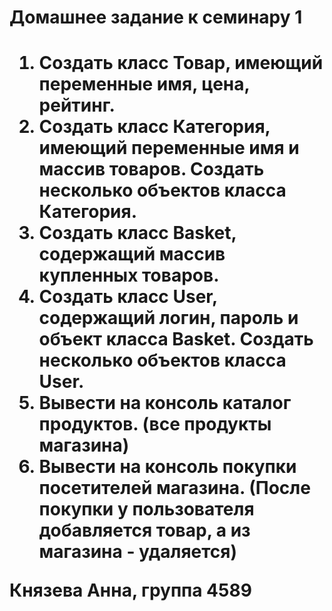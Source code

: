 <h1>Домашнее задание к семинару 1<h1/>

1. Создать класс Товар, имеющий переменные имя, цена, рейтинг.
2. Создать класс Категория, имеющий переменные имя и массив товаров. Создать несколько объектов класса Категория.
3. Создать класс Basket, содержащий массив купленных товаров.
4. Создать класс User, содержащий логин, пароль и объект класса Basket. Создать несколько объектов класса User.
5. Вывести на консоль каталог продуктов. (все продукты магазина)
6. Вывести на консоль покупки посетителей магазина. (После покупки у пользователя добавляется товар, а из магазина - удаляется)

**Князева Анна, группа 4589**